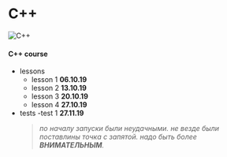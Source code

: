 # C++
![C++](https://upload.wikimedia.org/wikipedia/commons/thumb/1/18/ISO_C%2B%2B_Logo.svg/306px-ISO_C%2B%2B_Logo.svg.png)
#### C++ course

- lessons 
  - lesson 1 **06.10.19**
  - lesson 2 **13.10.19**
  - lesson 3 **20.10.19**
  - lesson 4 **27.10.19**
- tests
  -test 1 **27.11.19**
  >*по началу запуски были неудачными.*
  >*не везде были поставлины точка с запятой.*
  >*надо быть более ***ВНИМАТЕЛЬНЫМ***.*


